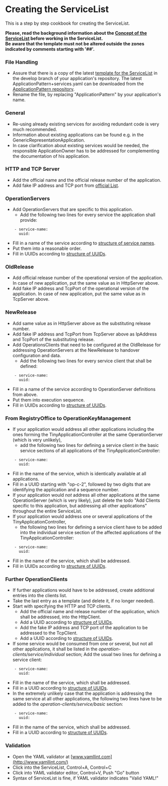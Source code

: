 # Creating the ServiceList

This is a step by step cookbook for creating the ServiceList.  

**Please, read the background information about the [Concept of the ServiceList](../ConceptOfServiceList/ConceptOfServiceList.md) before working in the ServiceList.**   
**Be aware that the template must not be altered outside the zones indicated by comments starting with '##'.**


### File Handling

* Assure that there is a copy of the latest [template for the ServiceList](https://github.com/openBackhaul/ApplicationPattern/blob/develop/ApplicationPattern+services.yaml) in the develop branch of your application's repository. The latest ApplicationPattern+services.yaml can be downloaded from the [ApplicationPattern repository](https://github.com/openBackhaul/ApplicationPattern/tree/develop).  
* Rename the file, by replacing "ApplicationPattern" by your application's name.


### General

* Re-using already existing services for avoiding redundant code is very much recommended.
* Information about existing applications can be found e.g. in the GenericRepresentationApplication.
* In case clarification about existing services would be needed, the responsible ApplicationOwner has to be addressed for complementing the documentation of his application.


### HTTP and TCP Server

* Add the official name and the official release number of the application.
* Add fake IP address and TCP port from [official List](../../TestingApplications/Infrastructure/SdnLaboratory/IpAddresses/IpAddresses.md).


### OperationServers

* Add OperationServers that are specific to this application.
  * Add the following two lines for every service the application shall provide:  
```
    - service-name:
      uuid:
```
  * Fill in a name of the service according to [structure of service names](../StructureOfServiceNames/StructureOfServiceNames.md).
  * Put them into a reasonable order.
  * Fill in UUIDs according to [structure of UUIDs](../StructureOfUuids/StructureOfUuids.md).


### OldRelease

* Add official release number of the operational version of the application. In case of new application, put the same value as in HttpServer above.
* Add fake IP address and TcpPort of the operational version of the application. In case of new application, put the same value as in TcpServer above.


### NewRelease

* Add same value as in HttpServer above as the substituting release number.  
* Add fake IP address and TcpPort from TcpServer above as IpAddress and TcpPort of the substituting release.  
* Add OperationsClients that need to be configured at the OldRelease for addressing OperationServers at the NewRelease to handover configuration and data.  
  * Add the following two lines for every service client that shall be defined:  
```
    - service-name:
      uuid:
```
  * Fill in a name of the service according to OperationServer definitions from above.  
  * Put them into execution sequence.  
  * Fill in UUIDs according to [structure of UUIDs](../StructureOfUuids/StructureOfUuids.md).  


### From RegistryOffice to OperationKeyManagement

* If your application would address all other applications including the ones forming the TinyApplicationController at the same OperationServer (which is very unlikely),  
  * add the following two lines for defining a service client in the basic service sections of all applications of the TinyApplicationController:  
```
    - service-name:
      uuid:
```
  * Fill in the name of the service, which is identically available at all applications.  
  * Fill in a UUID starting with "op-c-2", followed by two digits that are identifying the application and a sequence number.  
* If your application would _not_ address all other applications at the same OperationServer (which is very likely), just delete the todo "Add Clients specific to this application, but addressing all other applications" throughout the entire ServiceList.  
* If your application would address one or several applications of the TinyApplicationController,  
  * the following two lines for defining a service client have to be added into the individual service section of the affected applications of the TinyApplicationController:  
```
    - service-name:
      uuid:
```
  * Fill in the name of the service, which shall be addressed.
  * Fill in UUIDs according to [structure of UUIDs](../StructureOfUuids/StructureOfUuids.md).


### Further OperationClients

* If further applications would have to be addressed, create additional entries into the clients list.  
* Take the last entry as a template (and delete it, if no longer needed).  
* Start with specifying the HTTP and TCP clients.  
  * Add the official name and release number of the application, which shall be addressed, into the HttpClient.  
  * Add a UUID according to [structure of UUIDs](../StructureOfUuids/StructureOfUuids.md).  
  * Add the fake IP address and TCP port of the application to be addressed to the TcpClient.  
  * Add a UUID according to [structure of UUIDs](../StructureOfUuids/StructureOfUuids.md).  
* If some service would be consumed from one or several, but not all other applications, it shall be listed in the _operation-clients/service/individual_ section; Add the usual two lines for defining a service client:  
```
    - service-name:
      uuid:
```
  * Fill in the name of the service, which shall be addressed.
  * Fill in a UUID according to [structure of UUIDs](../StructureOfUuids/StructureOfUuids.md). 
* In the extremely unlikely case that the application is addressing the same service at all other applications, the following two lines have to be added to the _operation-clients/service/basic_ section:  
```
    - service-name:
      uuid:
```
  * Fill in the name of the service, which shall be addressed.
  * Fill in a UUID according to [structure of UUIDs](../StructureOfUuids/StructureOfUuids.md). 


### Validation

* Open the YAML validator at [www.yamllint.com](http://www.yamllint.com/)
* Click into the ServiceList, Control+A, Control+C
* Click into YAML validator editor, Control+V, Push "Go" button
* Syntax of ServiceList is fine, if YAML validator indicates "Valid YAML!"
